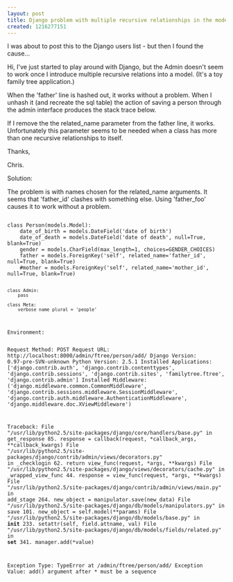 ```yaml
--- 
layout: post
title: Django problem with multiple recursive relationships in the model.
created: 1216277151
---
```

I was about to post this to the Django users list - but then I found the cause...  

Hi, I've just started to play around with Django, but the Admin doesn't seem to work once I introduce multiple recursive relations into a model.  (It's a toy family tree application.)

When the 'father' line is hashed out, it works without a problem.  When I unhash it (and recreate the sql table) the action of saving a person through the admin interface produces the stack trace below.

If I remove the the related_name parameter from the father line, it works.  Unfortunately this parameter seems to be needed when a class has more than one recursive relationships to itself.

Thanks,

Chris.


Solution:

The problem is with names chosen for the related_name arguments.  It seems that 'father_id' clashes with something else.  Using 'father_foo' causes it to work without a problem.


<code type="python">
class Person(models.Model):
    date_of_birth = models.DateField('date of birth')
    date_of_death = models.DateField('date of death', null=True, blank=True)
    gender = models.CharField(max_length=1, choices=GENDER_CHOICES)
    father = models.ForeignKey('self', related_name='father_id', null=True, blank=True)
    #mother = models.ForeignKey('self', related_name='mother_id',  null=True, blank=True)

    class Admin:
        pass

    class Meta:
        verbose_name_plural = 'people'
</code>



<code>
Environment:

Request Method: POST
Request URL: http://localhost:8000/admin/ftree/person/add/
Django Version: 0.97-pre-SVN-unknown
Python Version: 2.5.1
Installed Applications:
['django.contrib.auth',
 'django.contrib.contenttypes',
 'django.contrib.sessions',
 'django.contrib.sites',
 'familytree.ftree',
 'django.contrib.admin']
Installed Middleware:
('django.middleware.common.CommonMiddleware',
 'django.contrib.sessions.middleware.SessionMiddleware',
 'django.contrib.auth.middleware.AuthenticationMiddleware',
 'django.middleware.doc.XViewMiddleware')


Traceback:
File "/usr/lib/python2.5/site-packages/django/core/handlers/base.py" in get_response
  85.                 response = callback(request, *callback_args, **callback_kwargs)
File "/usr/lib/python2.5/site-packages/django/contrib/admin/views/decorators.py" in _checklogin
  62.             return view_func(request, *args, **kwargs)
File "/usr/lib/python2.5/site-packages/django/views/decorators/cache.py" in _wrapped_view_func
  44.         response = view_func(request, *args, **kwargs)
File "/usr/lib/python2.5/site-packages/django/contrib/admin/views/main.py" in add_stage
  264.             new_object = manipulator.save(new_data)
File "/usr/lib/python2.5/site-packages/django/db/models/manipulators.py" in save
  101.         new_object = self.model(**params)
File "/usr/lib/python2.5/site-packages/django/db/models/base.py" in __init__
  233.             setattr(self, field.attname, val)
File "/usr/lib/python2.5/site-packages/django/db/models/fields/related.py" in __set__
  341.         manager.add(*value)

Exception Type: TypeError at /admin/ftree/person/add/
Exception Value: add() argument after * must be a sequence
</code>
